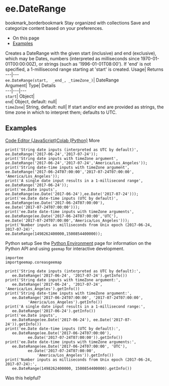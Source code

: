  
#  ee.DateRange
bookmark_borderbookmark Stay organized with collections  Save and categorize content based on your preferences.
  * On this page
  * [Examples](https://developers.google.com/earth-engine/apidocs/ee-daterange#examples)


Creates a DateRange with the given start (inclusive) and end (exclusive), which may be Dates, numbers (interpreted as milliseconds since 1970-01-01T00:00:00Z), or strings (such as '1996-01-01T08:00'). If 'end' is not specified, a 1-millisecond range starting at 'start' is created. 
Usage| Returns  
---|---  
`ee.DateRange(start,  _end_, _timeZone_)`| DateRange  
Argument| Type| Details  
---|---|---  
`start`| Object|   
`end`| Object, default: null|   
`timeZone`| String, default: null| If start and/or end are provided as strings, the time zone in which to interpret them; defaults to UTC.  
## Examples
[Code Editor (JavaScript)](https://developers.google.com/earth-engine/apidocs/ee-daterange#code-editor-javascript-sample)[Colab (Python)](https://developers.google.com/earth-engine/apidocs/ee-daterange#colab-python-sample) More
```
print('String date inputs (interpreted as UTC by default)',
ee.DateRange('2017-06-24','2017-07-24'));
print('String date inputs with timeZone argument',
ee.DateRange('2017-06-24','2017-07-24','America/Los_Angeles'));
print('String date-time inputs with timeZone argument',
ee.DateRange('2017-06-24T07:00:00','2017-07-24T07:00:00',
'America/Los_Angeles'));
print('A single date input results in a 1-millisecond range',
ee.DateRange('2017-06-24'));
print('ee.Date inputs',
ee.DateRange(ee.Date('2017-06-24'),ee.Date('2017-07-24')));
print('ee.Date date-time inputs (UTC by default)',
ee.DateRange(ee.Date('2017-06-24T07:00:00'),
ee.Date('2017-07-24T07:00:00')));
print('ee.Date date-time inputs with timeZone arguments',
ee.DateRange(ee.Date('2017-06-24T07:00:00','UTC'),
ee.Date('2017-07-24T07:00:00','America/Los_Angeles')));
print('Number inputs as milliseconds from Unix epoch (2017-06-24, 2017-07-24)',
ee.DateRange(1498262400000,1500854400000));
```
Python setup
See the [ Python Environment](https://developers.google.com/earth-engine/guides/python_install) page for information on the Python API and using `geemap` for interactive development.
```
importee
importgeemap.coreasgeemap
```
```
print('String date inputs (interpreted as UTC by default):',
   ee.DateRange('2017-06-24', '2017-07-24').getInfo())
print('String date inputs with timeZone argument:',
   ee.DateRange('2017-06-24', '2017-07-24', 'America/Los_Angeles').getInfo())
print('String date-time inputs with timeZone argument:',
   ee.DateRange('2017-06-24T07:00:00', '2017-07-24T07:00:00',
          'America/Los_Angeles').getInfo())
print('A single date input results in a 1-millisecond range:',
   ee.DateRange('2017-06-24').getInfo())
print('ee.Date inputs',
   ee.DateRange(ee.Date('2017-06-24'), ee.Date('2017-07-24')).getInfo())
print('ee.Date date-time inputs (UTC by default):',
   ee.DateRange(ee.Date('2017-06-24T07:00:00'),
          ee.Date('2017-07-24T07:00:00')).getInfo())
print('ee.Date date-time inputs with timeZone arguments:',
   ee.DateRange(ee.Date('2017-06-24T07:00:00', 'UTC'),
          ee.Date('2017-07-24T07:00:00',
              'America/Los_Angeles')).getInfo())
print('Number inputs as milliseconds from Unix epoch (2017-06-24, 2017-07-24):',
   ee.DateRange(1498262400000, 1500854400000).getInfo())
```

Was this helpful?
